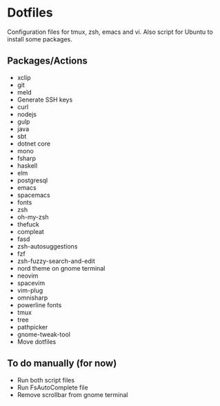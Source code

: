 # Dotfiles

Configuration files for tmux, zsh, emacs and vi. Also script for Ubuntu to install some packages.

## Packages/Actions

* xclip
* git
* meld
* Generate SSH keys
* curl
* nodejs
* gulp
* java
* sbt
* dotnet core
* mono
* fsharp
* haskell
* elm
* postgresql
* emacs
* spacemacs
* fonts
* zsh
* oh-my-zsh
* thefuck
* compleat
* fasd
* zsh-autosuggestions
* fzf
* zsh-fuzzy-search-and-edit
* nord theme on gnome terminal
* neovim
* spacevim
* vim-plug
* omnisharp
* powerline fonts
* tmux
* tree
* pathpicker
* gnome-tweak-tool
* Move dotfiles

## To do manually (for now)

* Run both script files
* Run FsAutoComplete file
* Remove scrollbar from gnome terminal
